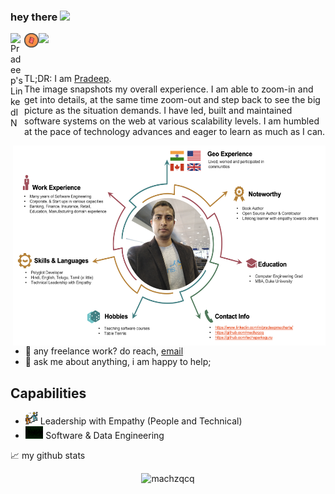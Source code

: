 ### hey there <img src="https://media.giphy.com/media/hvRJCLFzcasrR4ia7z/giphy.gif" width="25px">
<a href="https://www.linkedin.com/in/pradeepmacharla/">
  <img align="left" alt="Pradeep's LinkedIN" width="22px" src="https://raw.githubusercontent.com/peterthehan/peterthehan/master/assets/linkedin.svg" />
</a>

<a href="https://www.apress.com/gp/book/9781484227954">
  <img align="left" alt="Pradeep's book" width="23px" src="./book-icon.svg" />
</a>

![](https://visitor-badge.glitch.me/badge?page_id=machzqcq.machzqcq)

<br />

TL;DR: I am [Pradeep](https://www.linkedin.com/in/pradeepmacharla/).  
The image snapshots my overall experience. I am able to zoom-in and get into details, at the same time zoom-out and step back to see the big picture as the situation demands. I have led, built and maintained software systems on the web at various scalability levels. I am humbled at the pace of technology advances and eager to learn as much as I can.


  <img align="right" alt="GIF" src="./pradeep_github.png" width="500" height="320" />
  
- 💼 any freelance work? do reach, [email](mailto:pradeep@seleniumframework.com)
- 💬 ask me about anything, i am happy to help;

## Capabilities
- <img height="20" src="./leadership.svg"> Leadership with Empathy (People and Technical)
- <img height="20" src="./matrix_numbers.svg"> Software & Data Engineering


📈 my github stats

<p align="center"> <img src="https://github-readme-stats.vercel.app/api?username=machzqcq&show_icons=true&theme=gotham" alt="machzqcq" />